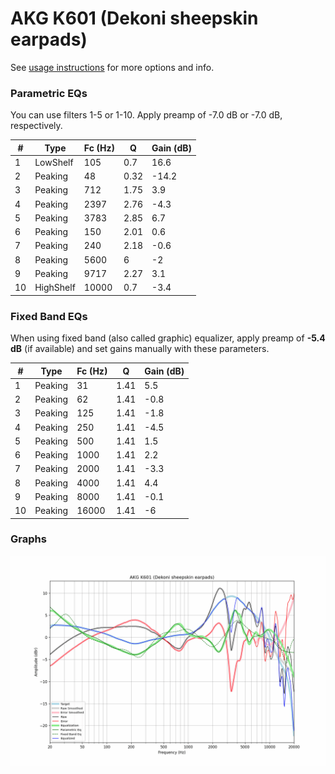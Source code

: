 # AKG K601 (Dekoni sheepskin earpads)
See [usage instructions](https://github.com/jaakkopasanen/AutoEq#usage) for more options and info.

### Parametric EQs
You can use filters 1-5 or 1-10. Apply preamp of -7.0 dB or -7.0 dB, respectively.

|   # | Type      |   Fc (Hz) |    Q |   Gain (dB) |
|-----|-----------|-----------|------|-------------|
|   1 | LowShelf  |       105 | 0.7  |        16.6 |
|   2 | Peaking   |        48 | 0.32 |       -14.2 |
|   3 | Peaking   |       712 | 1.75 |         3.9 |
|   4 | Peaking   |      2397 | 2.76 |        -4.3 |
|   5 | Peaking   |      3783 | 2.85 |         6.7 |
|   6 | Peaking   |       150 | 2.01 |         0.6 |
|   7 | Peaking   |       240 | 2.18 |        -0.6 |
|   8 | Peaking   |      5600 | 6    |        -2   |
|   9 | Peaking   |      9717 | 2.27 |         3.1 |
|  10 | HighShelf |     10000 | 0.7  |        -3.4 |

### Fixed Band EQs
When using fixed band (also called graphic) equalizer, apply preamp of **-5.4 dB** (if available) and set gains manually with these parameters.

|   # | Type    |   Fc (Hz) |    Q |   Gain (dB) |
|-----|---------|-----------|------|-------------|
|   1 | Peaking |        31 | 1.41 |         5.5 |
|   2 | Peaking |        62 | 1.41 |        -0.8 |
|   3 | Peaking |       125 | 1.41 |        -1.8 |
|   4 | Peaking |       250 | 1.41 |        -4.5 |
|   5 | Peaking |       500 | 1.41 |         1.5 |
|   6 | Peaking |      1000 | 1.41 |         2.2 |
|   7 | Peaking |      2000 | 1.41 |        -3.3 |
|   8 | Peaking |      4000 | 1.41 |         4.4 |
|   9 | Peaking |      8000 | 1.41 |        -0.1 |
|  10 | Peaking |     16000 | 1.41 |        -6   |

### Graphs
![](./AKG%20K601%20(Dekoni%20sheepskin%20earpads).png)
